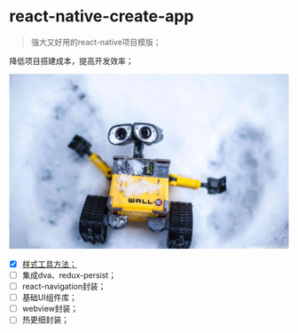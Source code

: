 # react-native-create-app
> 强大又好用的react-native项目模版；

降低项目搭建成本，提高开发效率；

<img width="760" src="./walle.jpg" alt="icon">

- [x] [样式工具方法；](./app/utils/styleUtils/index.md)
- [ ] 集成dva、redux-persist；
- [ ] react-navigation封装；
- [ ] 基础UI组件库；
- [ ] webview封装；
- [ ] 热更细封装；
